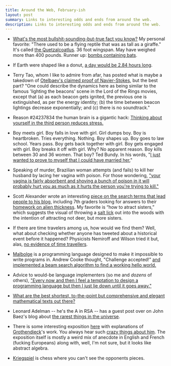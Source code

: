 ```yaml
---
title: Around the Web, February-ish
layout: post
summary: Links to interesting odds and ends from around the web.
description: Links to interesting odds and ends from around the web.
---
```


* [What's the most bullshit-sounding-but-true fact you know?](http://www.reddit.com/r/AskReddit/comments/1x34t4/whats_the_most_bullshitsoundingbuttrue_fact_you/) My personal favorite: "There used to be a flying reptile that was as tall as a giraffe." It's called [the Quetzalcoatlus](http://en.wikipedia.org/wiki/Quetzalcoatlus). 36 foot wingspan. May have weighed more than 400 pounds. Runner up: [bombs containing bats](http://en.wikipedia.org/wiki/Bat_bomb).

* If Earth were shaped like a donut, [a day would be 2.84 hours long](http://io9.com/what-would-the-earth-be-like-if-it-was-the-shape-of-a-d-1515700296).

* Terry Tao, whom I like to admire from afar, has posted what is maybe a takedown of [Otelbaev's claimed proof of Navier-Stokes](http://math.stackexchange.com/questions/634890/has-prof-otelbaev-shown-existence-of-strong-solutions-for-navier-stokes-equatio), but the best part? "One could describe the dynamics here as being similar to the famous 'lighting the beacons' scene in the Lord of the Rings movies, except that (a) as each beacon gets ignited, the previous one is extinguished, as per the energy identity; (b) the time between beacon lightings decrease exponentially; and (c) there is no soundtrack."

* Reason #24237834 the human brain is a gigantic hack: [Thinking about yourself in the third person reduces stress.](http://psycnet.apa.org/journals/psp/106/2/304)

* Boy meets girl. Boy falls in love with girl. Girl dumps boy. Boy is heartbroken. Tries everything. Nothing. Boy shapes up. Boy goes to law school. Years pass. Boy gets back together with girl. Boy gets engaged with girl. Boy breaks it off with girl. Why? No apparent reason. Boy kills between 30 and 36 women. That boy? Ted Bundy. In his words, "[I just wanted to prove to myself that I could have married her.](http://en.wikipedia.org/wiki/Ted_Bundy#University_years)"

* Speaking of murder, Brazilian woman attempts (and fails) to kill her husband by lacing her vagina with poison. For those wondering, ["your vagina is fairly absorbent and shoving a bunch of poison in it will probably hurt you as much as it hurts the person you're trying to kill."](http://www.theweek.co.uk/crime/51287/brazilian-woman-laced-vagina-poison-kill-husband)

* Scott Alexander wrote an interesting [piece on the search terms that lead people to his blog](http://slatestarcodex.com/2014/02/03/more-search-terms-that-have-led-people-to-this-blog/), including 7th graders looking for answers to their [homework on alien thickness](http://slatestarcodex.com/2014/02/02/based-on-your-findings-which-theory-about-alien-thickness-seems-most-valid-or-most-accurate/). My favorite is “how to atract sisters,” which suggests the visual of throwing a [salt lick](http://en.wikipedia.org/wiki/Mineral_lick#Artificial_salt_licks) out into the woods with the intention of attracting not deer, but more sisters.

* If there are time travelers among us, how would we find them? Well, what about checking whether anyone has tweeted about a historical event before it happened? Physicists Nemiroff and Wilson tried it but, alas, [no evidence of time travellers](http://arxiv.org/abs/1312.7128).

* [Malbolge](http://en.wikipedia.org/wiki/Malbolge) is a programming language designed to make it impossible to write programs in. Andrew Cooke thought, "Challenge accepted!" [and implemented a beam search algorithm to find a working hello world.](http://www.acooke.org/malbolge.html)

* Advice to would-be language implementers (so me and *dozens* of others), ["Every now and then I feel a temptation to design a programming language but then I just lie down until it goes away."](http://ivory.idyll.org/blog/coders-at-work-peter-deutsch.html#on-temptation)

* [What are the best shortest, to-the-point but comprehensive and elegant mathematical texts out there?](http://www.reddit.com/r/math/comments/1wdzoe/what_are_the_best_shortest_tothepoint_but/)

* Leonard Adelman -- he's the A in RSA -- has a guest post over on John Baez's blog about [the rarest things in the universe](http://johncarlosbaez.wordpress.com/2014/01/27/the-rarest-things-in-the-universe/).

* There is some interesting exposition [here](http://www.math.jussieu.fr/~leila/grothendieckcircle/portrait.html) with explanations of [Grothendieck](http://en.wikipedia.org/wiki/Alexander_Grothendieck)'s work. You always hear such [crazy things about him](http://www.metafilter.com/74197/Who-is-Alexander-Grothendieck). The exposition itself is  mostly a weird mix of anecdote in English and French (fucking Europeans) along with, well, I'm not sure, but it looks like abstract algebra. 

* [Kriegspiel](http://en.wikipedia.org/wiki/Kriegspiel_%28chess%29) is chess where you can't see the opponents pieces. 
